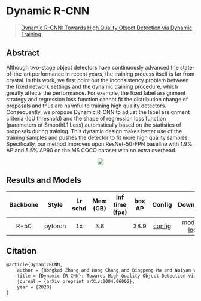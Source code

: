 # Dynamic R-CNN

> [Dynamic R-CNN: Towards High Quality Object Detection via Dynamic Training](https://arxiv.org/abs/2004.06002)

<!-- [ALGORITHM] -->

## Abstract

Although two-stage object detectors have continuously advanced the state-of-the-art performance in recent years, the
training process itself is far from crystal. In this work, we first point out the inconsistency problem between the
fixed network settings and the dynamic training procedure, which greatly affects the performance. For example, the fixed
label assignment strategy and regression loss function cannot fit the distribution change of proposals and thus are
harmful to training high quality detectors. Consequently, we propose Dynamic R-CNN to adjust the label assignment
criteria (IoU threshold) and the shape of regression loss function (parameters of SmoothL1 Loss) automatically based on
the statistics of proposals during training. This dynamic design makes better use of the training samples and pushes the
detector to fit more high quality samples. Specifically, our method improves upon ResNet-50-FPN baseline with 1.9% AP
and 5.5% AP90 on the MS COCO dataset with no extra overhead.

<div align=center>
<img src="https://user-images.githubusercontent.com/40661020/143879518-842f5bec-9f65-4454-93a1-9b3b0c42ec3c.png"/>
</div>

## Results and Models

| Backbone |  Style  | Lr schd | Mem (GB) | Inf time (fps) | box AP |                   Config                    |                                                                                                                                      Download                                                                                                                                      |
|:--------:|:-------:|:-------:|:--------:|:--------------:|:------:|:-------------------------------------------:|:----------------------------------------------------------------------------------------------------------------------------------------------------------------------------------------------------------------------------------------------------------------------------------:|
|   R-50   | pytorch |   1x    |   3.8    |                |  38.9  | [config](./dynamic-rcnn_r50_fpn_1x_coco.py) | [model](https://download.openmmlab.com/mmdetection/v2.0/dynamic_rcnn/dynamic_rcnn_r50_fpn_1x/dynamic_rcnn_r50_fpn_1x-62a3f276.pth) \| [log](https://download.openmmlab.com/mmdetection/v2.0/dynamic_rcnn/dynamic_rcnn_r50_fpn_1x/dynamic_rcnn_r50_fpn_1x_20200618_095048.log.json) |

## Citation

```latex
@article{DynamicRCNN,
    author = {Hongkai Zhang and Hong Chang and Bingpeng Ma and Naiyan Wang and Xilin Chen},
    title = {Dynamic {R-CNN}: Towards High Quality Object Detection via Dynamic Training},
    journal = {arXiv preprint arXiv:2004.06002},
    year = {2020}
}
```
